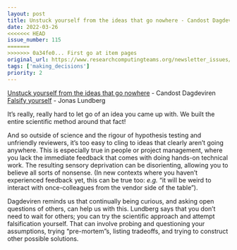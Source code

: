 ```yaml
---
layout: post
title: Unstuck yourself from the ideas that go nowhere - Candost Dagdeviren<br>
date: 2022-03-26
<<<<<<< HEAD
issue_number: 115
=======
>>>>>>> 0a34fe0... First go at item pages
original_url: https://www.researchcomputingteams.org/newsletter_issues/0115
tags: ['making_decisions']
priority: 2
---
```


<!-- markdownlint-disable MD033 -->
<!-- markdownlint-disable MD041 -->
<!-- markdownlint-disable MD049 -->

[Unstuck yourself from the ideas that go nowhere](https://candost.blog/mektup/mektup-27/) - Candost Dagdeviren<br>
[Falsify yourself](https://www.iamjonas.me/2022/03/falsify-yourself.html) - Jonas Lundberg

It’s really, really hard to let go of an idea you came up with.  We built the entire scientific method around that fact!

And so outside of science and the rigour of hypothesis testing and unfriendly reviewers, it’s too easy to cling to ideas that clearly aren’t going anywhere.  This is especially true in people or project management, where you lack the immediate feedback that comes with doing hands-on technical work.  The resulting sensory deprivation can be disorienting, allowing you to believe all sorts of nonsense.  (In new contexts where you haven’t experienced feedback yet, this can be true too: *e.g.* “it will be weird to interact with once-colleagues from the vendor side of the table”).

Dagdeviren reminds us that continually being curious, and asking open questions of others, can help us with this.  Lundberg says that you don’t need to wait for others; you can try the scientific approach and attempt falsification yourself.  That can involve probing and questioning your assumptions, trying “pre-mortem”s, listing tradeoffs, and trying to construct other possible solutions.

